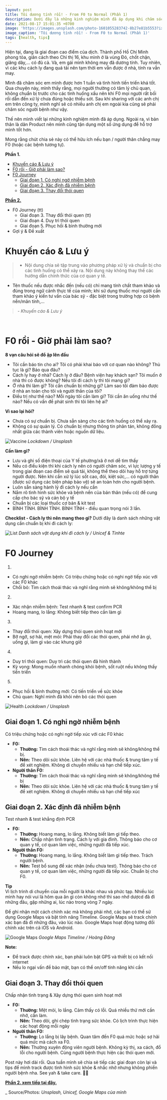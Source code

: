 ```yaml
---
layout: post
title: Tôi dương tính rồi! - From F0 to Normal (Phần 1)
description: Dưới đây là những kinh nghiệm mình đã áp dụng khi chăm sóc người thân F0. Hy vọng có thể giúp mọi người phần nào.
date: 2021-08-17 15:01:35 +0700
image: 'https://images.unsplash.com/photo-1601055283742-8b27e81b5553?ixlib=rb-4.0.3&ixid=MnwxMjA3fDB8MHxwaG90by1wYWdlfHx8fGVufDB8fHx8&auto=format&fit=crop&w=2070&q=80'
image_caption: 'Tôi dương tính rồi! - From F0 to Normal (Phần 1)'
tags: [health, tips]
---
```


Hiện tại, đang là giai đoạn cao điểm của dịch. Thành phố Hồ Chí Minh phong tỏa, giãn cách theo Chỉ thị 16, khu mình ở là vùng Đỏ, chốt chặn, giăng dây,... có đủ cả. Và, em gái mình không may đã dương tính. Tuy nhiên, vì các khu cách ly đang quá tải nên tạm thời em vẫn được ở nhà, tính ra vẫn may.

Mình đã chăm sóc em mình được hơn 1 tuần và tình hình tiến triển khá tốt. Qua chuyện này, mình thấy rằng, mọi người thường có tâm lý chủ quan, không chuẩn bị trước cho các tình huống xấu nên khi F0 mọi người rất bối rối dẫn đến xử lý chưa đúng hoặc thiếu sót. Sau khi sharing với các anh chị em trên công ty, mình nghĩ sẽ có nhiều anh chị em ngoài kia cũng sẽ phải chăm sóc người bệnh như vậy.

Thế nên mình viết lại những kinh nghiệm mình đã áp dụng. Ngoài ra, vì bản thân là dân Product nên mình cũng tận dụng một số ứng dụng để hỗ trợ mình tốt hơn.

Mong rằng chút chia sẻ này có thể hữu ích nếu bạn / người thân chẳng may F0 (hoặc các bệnh tương tự).

**Phần 1.**
- [Khuyến cáo & Lưu ý](#part1)
- [F0 rồi - Giờ phải làm sao?](#part2)
- [F0 Journey](#part3)
     - [Giai đoạn 1. Có nghi ngờ nhiễm bệnh](#part3.1)
     - [Giai đoạn 2. Xác định đã nhiễm bệnh](#part3.2)
     - [Giai đoạn 3. Thay đổi thói quen](#part3.3)

**[Phần 2.](/blog/toi-duong-tinh-roi-from-f0-to-normal-phan-2)** <br>
- F0 Journey (tt)    
     - Giai đoạn 3. Thay đổi thói quen (tt)
     - Giai đoạn 4. Duy trì thói quen
     - Giai đoạn 5. Phục hồi & bình thường mới
- Gợi ý & Đề xuất


# Khuyến cáo & Lưu ý <a name="part1"></a>

> - Nội dung chia sẻ tập trung vào phương pháp xử lý và chuẩn bị cho các tình huống có thể xảy ra. Nội dung này không thay thế các hướng dẫn chính thức của cơ quan y tế.
- Tên thuốc nếu được nhắc đến (nếu có) chỉ mang tính chất tham khảo và đúng trong ngữ cảnh thực tế của mình; khi sử dụng thuốc mọi người cần tham khảo ý kiến tư vấn của bác sỹ - đặc biệt trong trường hợp có bệnh nền/mãn tính,...
>
> <cite>- Khuyến cáo & Lưu ý</cite>
<br>


# F0 rồi - Giờ phải làm sao? <a name="part2"></a>
**8 vạn câu hỏi sẽ đổ ập lên đầu**
- Tôi cần báo tin cho ai? Tôi có phải khai báo với cơ quan nào không? Thủ tục là gì? Báo qua đâu? 
- Cách ly hay ở nhà? Cách ly ở đâu? Bệnh viện hay khách sạn? Tôi muốn ở nhà thì có được không? Nếu tôi đi cách ly thì tôi mang gì?
- Ở nhà thì làm gì? Tôi cần chuẩn bị những gì? Làm sao tôi đảm bảo được ở nhà an toàn cho tôi và người thân của tôi?
- Điều trị như thế nào? Mỗi ngày tôi cần làm gì? Tôi cần ăn uống như thế nào? Nếu có vấn đề phát sinh thì tôi liên hệ ai?

**Vì sao lại hỏi?**
- Chưa có sự chuẩn bị. Chưa sẵn sàng cho các tình huống có thể xảy ra.
- Không có sự quản lý. Có chuẩn bị nhưng thông tin phân tán, không đồng nhất giữa các thành viên hoặc nguồn dữ liệu.

![Vaccine](https://plus.unsplash.com/premium_photo-1663054913786-1bc19d4ba1a8?ixlib=rb-4.0.3&ixid=MnwxMjA3fDB8MHxwaG90by1wYWdlfHx8fGVufDB8fHx8&auto=format&fit=crop&w=2370&q=80)
<em> Lockdown / Unsplash</em>
<br>

**Cần làm gì?**
- Lưu và ghi số điện thoại của Y tế phường/xã ở nơi dễ tìm thấy
- Nếu có điều kiện thì khi cách ly nên có người chăm sóc, vì lực lượng y tế trong giai đoạn cao điểm sẽ quá tải, không thể theo dõi hay hỗ trợ từng người được. Nên khi cần xử lý lúc sốt cao, đói, kiệt sức,... có người thân (được sử dụng các biện pháp bảo vệ) sẽ an toàn hơn cho người bệnh.
- Luôn sẵn sàng hành lý đi cách ly nếu cần
- Nắm rõ tình hình sức khỏe và bệnh nền của bản thân (nếu có) để cung cấp cho bác sỹ và cán bộ y tế
- Chuẩn bị các loại thuốc cơ bản & kit test
- BÌNH TĨNH. BÌNH TĨNH. BÌNH TĨNH - điều quan trọng nói 3 lần.

**Checklist - Cách ly thì nên mang theo gì?**
Dưới đây là danh sách những vật dụng cần chuẩn bị khi đi cách ly: <br>

![List](https://photo2.tinhte.vn/data/attachment-files/2021/05/5484839_FB_IMG_1622164114396.jpg)
<em> Danh sách vật dụng khi đi cách ly / Unicef & Tinhte</em>
<br>


# F0 Journey <a name="part3"></a>
1. <br>
- Có nghi ngờ nhiễm bệnh: Có triệu chứng hoặc có nghi ngờ tiếp xúc với các F0 khác
- Chối bỏ: Tìm cách thoái thác và nghĩ rằng mình sẽ không/không thể bị
2. <br>
- Xác nhận nhiễm bệnh: Test nhanh & test confirm PCR
- Hoang mang, lo lắng: Không biết tiếp theo cần làm gì
3. <br>
- Thay đổi thói quen: Xây dựng thói quen sinh hoạt mới
- Bỡ ngỡ, sợ hãi, mệt mỏi: Phải thay đổi các thói quen, phải nhớ ăn gì, uống gì, làm gì vào các khung giờ
4. <br>
- Duy trì thói quen: Duy trì các thói quen đã hình thành
- Kỳ vọng: Mong muốn nhanh chóng khỏi bệnh, sốt ruột nếu không thấy tiến triển
5. <br>
- Phục hồi & bình thường mới: Có tiến triển về sức khỏe
- Chủ quan: Nghĩ mình đã khỏi nên bỏ các thói quen

![Health](https://images.unsplash.com/photo-1586639940725-855e29712629?ixlib=rb-4.0.3&ixid=MnwxMjA3fDB8MHxwaG90by1wYWdlfHx8fGVufDB8fHx8&auto=format&fit=crop&w=2070&q=80)
<em> Lockdown / Unsplash</em>
<br>


## Giai đoạn 1. Có nghi ngờ nhiễm bệnh <a name="part3.1"></a>
Có triệu chứng hoặc có nghi ngờ tiếp xúc với các F0 khác
- **F0:**
	- **Thường:** Tìm cách thoái thác và nghĩ rằng mình sẽ không/không thể bị.
	- **Nên:** Theo dõi sức khỏe. Liên hệ với các nhà thuốc & trung tâm y tế để xét nghiệm. Không di chuyển nhiều và hạn chế tiếp xúc.
- **Người thân F0:**
	- **Thường:** Tìm cách thoái thác và nghĩ rằng mình sẽ không/không thể bị
	- **Nên:** Theo dõi sức khỏe. Liên hệ với các nhà thuốc & trung tâm y tế để xét nghiệm. Không di chuyển nhiều và hạn chế tiếp xúc

## Giai đoạn 2. Xác định đã nhiễm bệnh <a name="part3.2"></a>
Test nhanh & test khẳng định PCR
- **F0:**
	- **Thường:** Hoang mang, lo lắng. Không biết làm gì tiếp theo.
	- **Nên:** Chấp nhận tình trạng. Cách ly với gia đình. Thông báo cho cơ quan y tế, cơ quan làm việc, những người đã tiếp xúc.
- **Người thân F0:**
	- **Thường:** Hoang mang, lo lắng. Không biết làm gì tiếp theo. Trách người bệnh.
	- **Nên:** Test bổ sung để xác nhận (nếu chưa test). Thông báo cho cơ quan y tế, cơ quan làm việc, những người đã tiếp xúc. Chuẩn bị cho F0.

**Tip** <br>
Vì lịch trình di chuyển của mỗi người là khác nhau và phức tạp. Nhiều lúc mình hay nói vui là hôm qua ăn gì còn không nhớ thì sao nhớ dượcd đã đi những đâu, gặp những ai, lúc nào trong vòng 7 ngày.

Để ghi nhận một cách chính xác mà không phải nhớ, các bạn có thể sử dụng Google Maps và bật tính năng Timeline. Google Maps sẽ track chính xác bạn đã đi những đâu, vào lúc nào. Google Maps hoạt động tương đối chính xác trên cả iOS và Android.

![Google Maps](https://pbs.twimg.com/media/Fr4tZBnaAAInx5o?format=jpg&name=large)
<em> Google Maps Timeline / Hoàng Đăng</em>
<br>

**Note:**
- Để track được chính xác, bạn phải luôn bật GPS và thiết bị có kết nối internet
- Nếu lo ngại vấn đề bảo mật, bạn có thể on/off tính năng khi cần


## Giai đoạn 3. Thay đổi thói quen <a name="part3.3"></a>
Chấp nhận tình trạng & Xây dựng thói quen sinh hoạt mới
- **F0:**
	- **Thường:** Mệt mỏi, lo lắng. Cảm thấy có lỗi. Quá nhiều thứ mới cần nhớ, cần làm.
	- **Nên:** Theo dõi, ghi chép tình trạng sức khỏe. Có lịch trình thực hiện các hoạt động mỗi ngày
- **Người thân F0:**
	- **Thường:** Lo lắng bị lây bệnh. Quan tâm đến F0 quá mức hoặc sợ hãi quá mức mà cách xa F0.
	- **Nên:** Thường xuyên động viên người bệnh. Không kỳ thị, xa cách, đổ lỗi cho người bệnh. Cùng người bệnh thực hiện các thói quen mới.

Post này hơi dài rồi. Qua tuần mình sẽ chia sẻ tiếp các giai đoạn còn lại và tips để mình track được tình hình sức khỏe & nhắc nhở nhưng không phiền người bệnh nha. See yah & take care. 💪🏻

**[Phần 2. xem tiếp tại đây.](/blog/toi-duong-tinh-roi-from-f0-to-normal-phan-2)**

_ Source/Photos: *Unsplash, Unicef, Google Maps của mình*